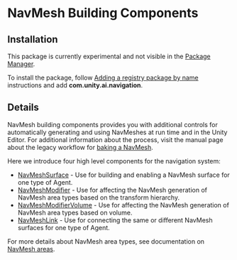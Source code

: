 # NavMesh Building Components

## Installation

This package is currently experimental and not visible in the [Package Manager](https://docs.unity3d.com/Manual/upm-ui.html).

To install the package, follow [Adding a registry package by name](https://docs.unity3d.com/2021.2/Documentation/Manual/upm-ui-quick.html) instructions and add __com.unity.ai.navigation__.

## Details

NavMesh building components provides you with additional controls for automatically generating and using NavMeshes at run time and in the Unity Editor. For additional information about the process, visit the manual page about the legacy workflow for [baking a NavMesh](https://docs.unity3d.com/Manual/nav-BuildingNavMesh.html).


Here we introduce four high level components for the navigation system:

* [NavMeshSurface](NavMeshSurface.md) - Use for building and enabling a NavMesh surface for one type of Agent.
* [NavMeshModifier](NavMeshModifier.md) - Use for affecting the NavMesh generation of NavMesh area types based on the transform hierarchy.
* [NavMeshModifierVolume](NavMeshModifierVolume.md) - Use for affecting the NavMesh generation of NavMesh area types based on volume.
* [NavMeshLink](NavMeshLink.md) - Use for connecting the same or different NavMesh surfaces for one type of Agent.

For more details about NavMesh area types, see documentation on [NavMesh areas](https://docs.unity3d.com/Manual/nav-AreasAndCosts.html).

